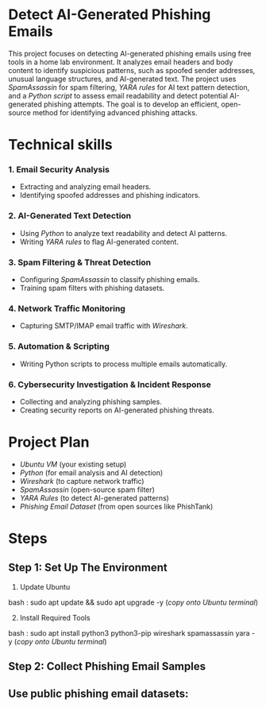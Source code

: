 # Detect AI-Generated Phishing Emails

This project focuses on detecting AI-generated phishing emails using free tools in a home lab environment. It analyzes email headers and body content to identify suspicious patterns, such as spoofed sender addresses, unusual language structures, and AI-generated text. The project uses *SpamAssassin* for spam filtering, *YARA rules* for AI text pattern detection, and a *Python script* to assess email readability and detect potential AI-generated phishing attempts. The goal is to develop an efficient, open-source method for identifying advanced phishing attacks.

# Technical skills

### 1. Email Security Analysis

 - Extracting and analyzing email headers.  
 - Identifying spoofed addresses and phishing indicators.


### 2. AI-Generated Text Detection

 - Using *Python* to analyze text readability and detect AI patterns.  
 - Writing *YARA rules* to flag AI-generated content.

### 3. Spam Filtering & Threat Detection

 - Configuring *SpamAssassin* to classify phishing emails.  
 - Training spam filters with phishing datasets.

### 4. Network Traffic Monitoring

 - Capturing SMTP/IMAP email traffic with *Wireshark*.

### 5. Automation & Scripting

 - Writing Python scripts to process multiple emails automatically.

### 6. Cybersecurity Investigation & Incident Response

 - Collecting and analyzing phishing samples.
 - Creating security reports on AI-generated phishing threats.  

# Project Plan

- *Ubuntu VM* (your existing setup)  
- *Python* (for email analysis and AI detection)  
- *Wireshark* (to capture network traffic)  
- *SpamAssassin* (open-source spam filter)  
- *YARA Rules* (to detect AI-generated patterns)  
- *Phishing Email Dataset* (from open sources like PhishTank)

# Steps

## Step 1: Set Up The Environment
1. Update Ubuntu

bash :
sudo apt update && sudo apt upgrade -y    (*copy onto Ubuntu terminal*)

2. Install Required Tools

 bash : 
 sudo apt install python3 python3-pip wireshark spamassassin yara -y   (*copy onto Ubuntu terminal*)

 ## Step 2: Collect Phishing Email Samples

 Use public phishing email datasets:
 - 
 

  
